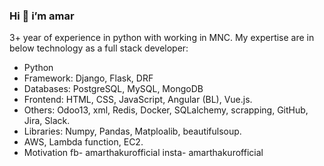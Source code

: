 ### Hi 👋 i’m amar 

3+ year of experience in python with working in MNC.
My expertise are in below technology as a full stack developer:
- Python
- Framework: Django, Flask, DRF
- Databases: PostgreSQL, MySQL, MongoDB
- Frontend: HTML, CSS, JavaScript, Angular (BL), Vue.js.
- Others: Odoo13, xml,  Redis, Docker, SQLalchemy, scrapping, GitHub, Jira, Slack.
- Libraries: Numpy, Pandas, Matploalib, beautifulsoup.
- AWS, Lambda function, EC2.
- Motivation
fb- amarthakurofficial
insta- amarthakurofficial

